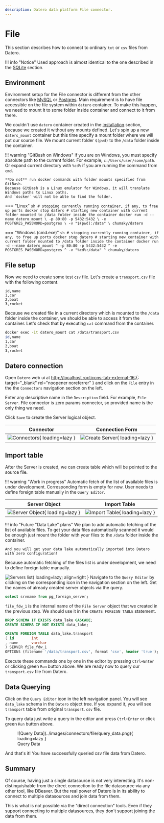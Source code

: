 ```yaml
---
description: Datero data platform File connector. 
---
```


# File
This section describes how to connect to ordinary `txt` or `csv` files from Datero.

!!! info "Notice"
    Used approach is almost identical to the one described in the [SQLite](./sqlite.md) section.


## Environment
Environment setup for the File connector is different from the other connectors like [MySQL](./mysql.md) or [Postgres](postgres.md).
Main requirement is to have file accessible on the file system within `datero` container.
To make this happen, we need to mount it to some folder inside container and connect to it from there.

We couldn't use `datero` container created in the [installation](../installation.md#running-the-container) section, because we created it without any mounts defined.
Let's spin up a new `datero_mount` container but this time specify a mount folder where we will put our source file.
We mount current folder `$(pwd)` to the `/data` folder inside the container.

!!! warning "GitBash on Windows"
    If you are on Windows, you must specify absolute path to the current folder.
    For example, `c:/Users/user/some/path`.
    Or expand current directory with `%cd%` if you are running the command from `cmd`.

    **Do not** run docker commands with folder mounts specified from GitBash.
    Because GitBash is a Linux emulator for Windows, it will translate Windows paths to Linux paths.
    And `docker` will not be able to find the folder.

=== "Linux"
    ``` sh
    # stopping currently running container, if any, to free up ports
    docker stop datero
    # starting new container with current folder mounted to /data folder inside the container
    docker run -d --name datero_mount \
        -p 80:80 -p 5432:5432 \
        -e POSTGRES_PASSWORD=postgres \
        -v "$(pwd):/data" \
        chumaky/datero
    ```

=== "Windows (cmd.exe)"
    ``` sh
    # stopping currently running container, if any, to free up ports
    docker stop datero
    # starting new container with current folder mounted to /data folder inside the container
    docker run -d --name datero_mount ^
        -p 80:80 -p 5432:5432 ^
        -e POSTGRES_PASSWORD=postgres ^
        -v "%cd%:/data" ^
        chumaky/datero
    ```

## File setup
Now we need to create some test `csv` file.
Let's create a `transport.csv` file with the following content.
``` csv
id,name
1,car
2,boat
3,rocket
```

Because we created file in a current directory which is mounted to the `/data` folder inside the container, we should be able to access it from the container.
Let's check that by executing `cat` command from the container.
``` sh
docker exec -it datero_mount cat /data/transport.csv
id,name
1,car
2,boat
3,rocket
```


## Datero connection
Open `Datero` web ui at [http://localhost :octicons-tab-external-16:](http://localhost){: target="_blank" rel="noopener noreferrer" } and click on the `File` entry in the the `Connectors` navigation section on the left.

Enter any descriptive name in the `Description` field. For example, `File Server`.
File connector is zero params connector, so provided name is the only thing we need.

Click `Save` to create the Server logical object.

Connector|Connection Form
:---:|:---:
![Connectors](../images/connectors/file/connector.png){ loading=lazy }|![Create Server](../images/connectors/file/create_server.png){ loading=lazy }


## Import table
After the Server is created, we can create table which will be pointed to the source file.

!!! warning "Work in progress"
    Automatic fetch of the list of available files is under development.
    Corresponding form is empty for now.
    User needs to define foreign table manually in the `Query Editor`.

Server Object|Import Table
:---:|:---:
![Server Object](../images/connectors/file/server_entry.png){ loading=lazy }|![Import Table](../images/connectors/file/import_table.png){ loading=lazy }

!!! info "Future "Data Lake" plans"
    We plan to add automatic fetching of the list of available files.
    To get your data files automatically scanned it would be enough just mount the folder with your files to the `/data` folder inside the container.

    And you will get your data lake automatically imported into Datero with zero configuration!


Because automatic fetching of the files list is under development, we need to define foreign table manually.

![Servers list](../images/connectors/file/server_list.png){ loading=lazy; align=right }
Navigate to the `Query Editor` by clicking on the corresponding icon in the navigation section on the left.
Get the names of already created server objects via the query.
``` sql
select srvname from pg_foreign_server;
```

`file_fdw_1` is the internal name of the `File Server` object that we created in the previous step.
We should use it in the `CREATE FOREIGN TABLE` statement.

```sql
DROP SCHEMA IF EXISTS data_lake CASCADE;
CREATE SCHEMA IF NOT EXISTS data_lake;

CREATE FOREIGN TABLE data_lake.transport
( id        int
, name      varchar
) SERVER file_fdw_1
OPTIONS (filename '/data/transport.csv', format 'csv', header 'true');
```
Execute these commands one by one in the editor by pressing `Ctrl+Enter` or clicking green `Run` button above.
We are ready now to query our `transport.csv` file from Datero.

## Data Querying
Click on the `Query Editor` icon in the left navigation panel.
You will see `data_lake` schema in the `Datero` object tree.
If you expand it, you will see `transport` table from original `transport.csv` file.

To query data just write a query in the editor and press `Ctrl+Enter` or click green `Run` button above.

<figure markdown>
  ![Query Data](../images/connectors/file/query_data.png){ loading=lazy }
  <figcaption>Query Data</figcaption>
</figure>

And that's it! You have successfully queried csv file data from Datero.

## Summary
Of course, having just a single datasource is not very interesting.
It's non-distinguishable from the direct connection to the file datasource via any other tool, like DBeaver.
But the real power of Datero is in its ability to connect to multiple datasources and join data from them.

This is what is not possible via the "direct connection" tools.
Even if they support connecting to multiple datasources, they don't support joining the data from them.
